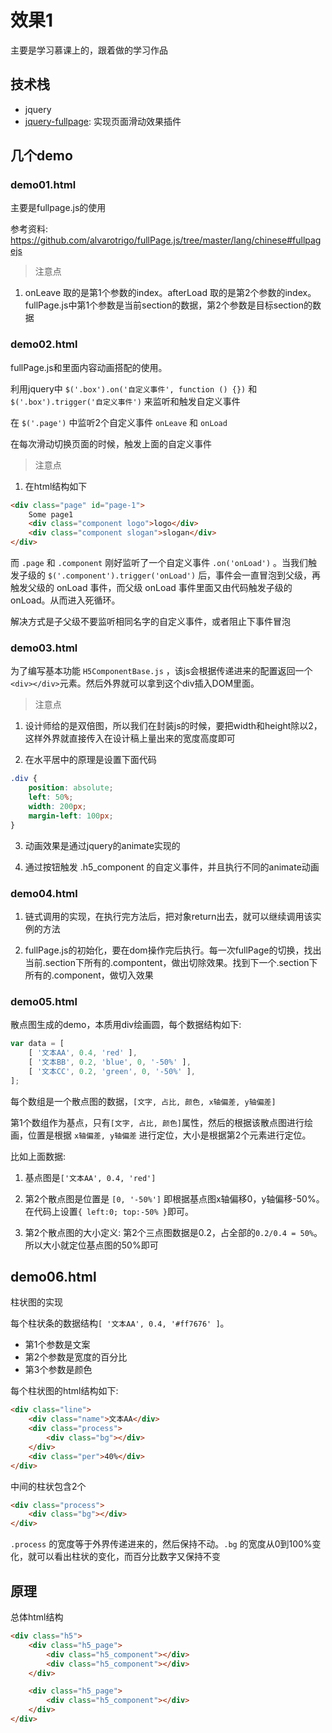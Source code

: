 # 效果1

主要是学习慕课上的，跟着做的学习作品


## 技术栈
- jquery
- [jquery-fullpage](https://alvarotrigo.com/fullPage/zh/): 实现页面滑动效果插件



## 几个demo
###  demo01.html
主要是fullpage.js的使用

参考资料: https://github.com/alvarotrigo/fullPage.js/tree/master/lang/chinese#fullpagejs

> 注意点
1. onLeave 取的是第1个参数的index。afterLoad 取的是第2个参数的index。fullPage.js中第1个参数是当前section的数据，第2个参数是目标section的数据



### demo02.html
fullPage.js和里面内容动画搭配的使用。

利用jquery中 `$('.box').on('自定义事件', function () {})` 和 `$('.box').trigger('自定义事件')` 来监听和触发自定义事件

在 `$('.page')` 中监听2个自定义事件 `onLeave` 和 `onLoad`

在每次滑动切换页面的时候，触发上面的自定义事件

> 注意点
1. 在html结构如下
```html
<div class="page" id="page-1">
    Some page1
    <div class="component logo">logo</div>
    <div class="component slogan">slogan</div>
</div>
```
而 `.page` 和 `.component` 刚好监听了一个自定义事件 `.on('onLoad')` 。当我们触发子级的 `$('.component').trigger('onLoad')` 后，事件会一直冒泡到父级，再触发父级的 onLoad 事件，而父级 onLoad 事件里面又由代码触发子级的 onLoad。从而进入死循环。

解决方式是子父级不要监听相同名字的自定义事件，或者阻止下事件冒泡


### demo03.html
为了编写基本功能 `H5ComponentBase.js` ，该js会根据传递进来的配置返回一个`<div></div>`元素。然后外界就可以拿到这个div插入DOM里面。

> 注意点
1. 设计师给的是双倍图，所以我们在封装js的时候，要把width和height除以2，这样外界就直接传入在设计稿上量出来的宽度高度即可

2. 在水平居中的原理是设置下面代码
```css
.div {
    position: absolute;
    left: 50%;
    width: 200px;
    margin-left: 100px;
}
```

3. 动画效果是通过jquery的animate实现的

4. 通过按钮触发 .h5_component 的自定义事件，并且执行不同的animate动画


### demo04.html

1. 链式调用的实现，在执行完方法后，把对象return出去，就可以继续调用该实例的方法

2. fullPage.js的初始化，要在dom操作完后执行。每一次fullPage的切换，找出当前.section下所有的.compontent，做出切除效果。找到下一个.section下所有的.component，做切入效果


### demo05.html

散点图生成的demo，本质用div绘画圆，每个数据结构如下: 
```js
var data = [
    [ '文本AA', 0.4, 'red' ],
    [ '文本BB', 0.2, 'blue', 0, '-50%' ],
    [ '文本CC', 0.2, 'green', 0, '-50%' ],
];
```
每个数组是一个散点图的数据，`[文字, 占比, 颜色, x轴偏差, y轴偏差]`

第1个数组作为基点，只有`[文字, 占比, 颜色]`属性，然后的根据该散点图进行绘画，位置是根据 `x轴偏差, y轴偏差` 进行定位，大小是根据第2个元素进行定位。

比如上面数据:

1. 基点图是`['文本AA', 0.4, 'red']`

2. 第2个散点图是位置是 `[0, '-50%']` 即根据基点图x轴偏移0，y轴偏移-50%。在代码上设置`{ left:0; top:-50% }`即可。

3. 第2个散点图的大小定义: 第2个三点图数据是0.2，占全部的`0.2/0.4 = 50%`。所以大小就定位基点图的50%即可


## demo06.html
柱状图的实现

每个柱状条的数据结构`[ '文本AA', 0.4, '#ff7676' ]`。
- 第1个参数是文案
- 第2个参数是宽度的百分比
- 第3个参数是颜色

每个柱状图的html结构如下:
```html
<div class="line">
    <div class="name">文本AA</div>
    <div class="process">
        <div class="bg"></div>
    </div>
    <div class="per">40%</div>
</div>
```
中间的柱状包含2个
```html
<div class="process">
    <div class="bg"></div>
</div>
```
`.process` 的宽度等于外界传递进来的，然后保持不动。`.bg` 的宽度从0到100%变化，就可以看出柱状的变化，而百分比数字又保持不变


## 原理
总体html结构
```html
<div class="h5">
    <div class="h5_page">
        <div class="h5_component"></div>
        <div class="h5_component"></div>
    </div>

    <div class="h5_page">
        <div class="h5_component"></div>
    </div>
</div>
```
